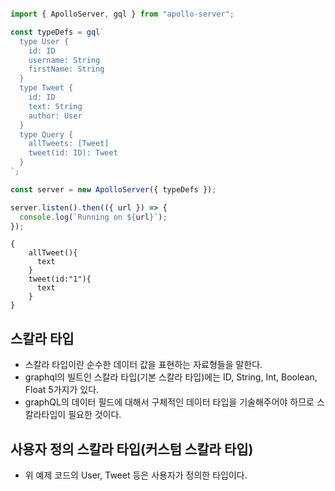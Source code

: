 ```javascript server2.js

import { ApolloServer, gql } from "apollo-server";

const typeDefs = gql`
  type User {
    id: ID
    username: String
    firstName: String
  }
  type Tweet {
    id: ID
    text: String
    author: User
  }
  type Query {
    allTweets: [Tweet]
    tweet(id: ID): Tweet    
  }
`;

const server = new ApolloServer({ typeDefs });

server.listen().then(({ url }) => {
  console.log(`Running on ${url}`);
});

```

``` Operation
{
    allTweet(){
      text
    }
    tweet(id:"1"){
      text
    }
}

```

## 스칼라 타입
- 스칼라 타입이란 순수한 데이터 값을 표현하는 자료형들을 말한다.
- graphql의 빌트인 스칼라 타입(기본 스칼라 타입)에는 ID, String, Int, Boolean, Float 5가지가 있다.
- graphQL의 데이터 필드에 대해서 구체적인 데이터 타입을 기술해주어야 하므로 스칼라타입이 필요한 것이다.

## 사용자 정의 스칼라 타입(커스텀 스칼라 타입)
- 위 예제 코드의 User, Tweet 등은 사용자가 정의한 타입이다.